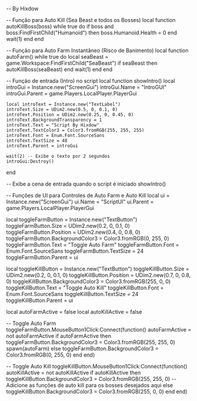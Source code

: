 -- By Hixdow

-- Função para Auto Kill (Sea Beast e todos os Bosses)
local function autoKillBoss(boss)
    while true do
        if boss and boss:FindFirstChild("Humanoid") then
            boss.Humanoid.Health = 0
        end
        wait(1)
    end
end

-- Função para Auto Farm Instantâneo (Risco de Banimento)
local function autoFarm()
    while true do
        local seaBeast = game.Workspace:FindFirstChild("SeaBeast")
        if seaBeast then
            autoKillBoss(seaBeast)
        end
        wait(1)
    end
end

-- Função de entrada (Intro) no script
local function showIntro()
    local introGui = Instance.new("ScreenGui")
    introGui.Name = "IntroGUI"
    introGui.Parent = game.Players.LocalPlayer.PlayerGui

    local introText = Instance.new("TextLabel")
    introText.Size = UDim2.new(0.5, 0, 0.1, 0)
    introText.Position = UDim2.new(0.25, 0, 0.45, 0)
    introText.BackgroundTransparency = 1
    introText.Text = "Script By Hixdow"
    introText.TextColor3 = Color3.fromRGB(255, 255, 255)
    introText.Font = Enum.Font.SourceSans
    introText.TextSize = 48
    introText.Parent = introGui

    wait(2) -- Exibe o texto por 2 segundos
    introGui:Destroy()
end

-- Exibe a cena de entrada quando o script é iniciado
showIntro()

-- Funções de UI para Controles de Auto Farm e Auto Kill
local ui = Instance.new("ScreenGui")
ui.Name = "ScriptUI"
ui.Parent = game.Players.LocalPlayer.PlayerGui

local toggleFarmButton = Instance.new("TextButton")
toggleFarmButton.Size = UDim2.new(0.2, 0, 0.1, 0)
toggleFarmButton.Position = UDim2.new(0.4, 0, 0.8, 0)
toggleFarmButton.BackgroundColor3 = Color3.fromRGB(0, 255, 0)
toggleFarmButton.Text = "Toggle Auto Farm"
toggleFarmButton.Font = Enum.Font.SourceSans
toggleFarmButton.TextSize = 24
toggleFarmButton.Parent = ui

local toggleKillButton = Instance.new("TextButton")
toggleKillButton.Size = UDim2.new(0.2, 0, 0.1, 0)
toggleKillButton.Position = UDim2.new(0.7, 0, 0.8, 0)
toggleKillButton.BackgroundColor3 = Color3.fromRGB(255, 0, 0)
toggleKillButton.Text = "Toggle Auto Kill"
toggleKillButton.Font = Enum.Font.SourceSans
toggleKillButton.TextSize = 24
toggleKillButton.Parent = ui

local autoFarmActive = false
local autoKillActive = false

-- Toggle Auto Farm
toggleFarmButton.MouseButton1Click:Connect(function()
    autoFarmActive = not autoFarmActive
    if autoFarmActive then
        toggleFarmButton.BackgroundColor3 = Color3.fromRGB(255, 255, 0)
        spawn(autoFarm)
    else
        toggleFarmButton.BackgroundColor3 = Color3.fromRGB(0, 255, 0)
    end
end)

-- Toggle Auto Kill
toggleKillButton.MouseButton1Click:Connect(function()
    autoKillActive = not autoKillActive
    if autoKillActive then
        toggleKillButton.BackgroundColor3 = Color3.fromRGB(255, 255, 0)
        -- Adicione as funções de auto kill para os bosses desejados aqui
    else
        toggleKillButton.BackgroundColor3 = Color3.fromRGB(255, 0, 0)
    end
end)
